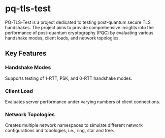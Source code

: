 # pq-tls-test

PQ-TLS-Test is a project dedicated to testing post-quantum secure TLS handshakes. The project aims to provide comprehensive insights into the performance of post-quantum cryptography (PQC) by evaluating various handshake modes, client loads, and network topologies.

## Key Features
### Handshake Modes 
Supports testing of 1-RTT, PSK, and 0-RTT handshake modes.
### Client Load
Evaluates server performance under varying numbers of client connections.
### Network Topologies
Creates multiple network namespaces to simulate different network configurations and topologies, i.e., ring, star and tree.